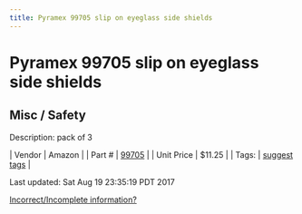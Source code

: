 ```yaml
---
title: Pyramex 99705 slip on eyeglass side shields
---
```


# Pyramex 99705 slip on eyeglass side shields
## Misc / Safety
Description: 	pack of 3 

| Vendor | Amazon | 
| Part # | [99705](http://www.amazon.com/dp/B00MEG33TS?psc=1) | 
| Unit Price | $11.25 | 
| Tags: | [suggest tags](https://docs.google.com/forms/d/e/1FAIpQLSeWyY8v3RgOty-MyWmh9U0iivNYN_molChYyS-0U-o-kOAv_g/viewform) | 

Last updated: Sat Aug 19 23:35:19 PDT 2017

 [Incorrect/Incomplete information?](https://docs.google.com/forms/d/e/1FAIpQLSeWyY8v3RgOty-MyWmh9U0iivNYN_molChYyS-0U-o-kOAv_g/viewform)